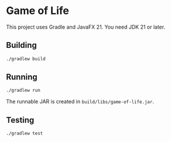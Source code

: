 # Game of Life

This project uses Gradle and JavaFX 21. You need JDK 21 or later.

## Building

```bash
./gradlew build
```

## Running

```bash
./gradlew run
```

The runnable JAR is created in `build/libs/game-of-life.jar`.

## Testing

```
./gradlew test
```
